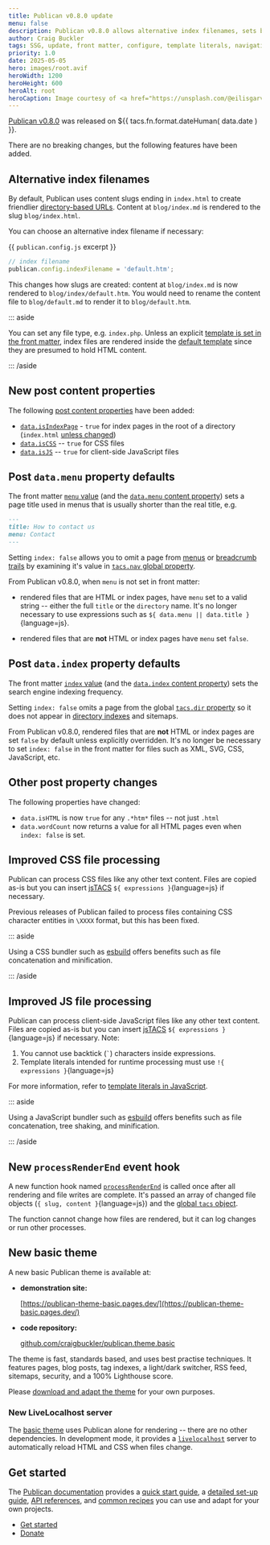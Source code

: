 ```yaml
---
title: Publican v0.8.0 update
menu: false
description: Publican v0.8.0 allows alternative index filenames, sets better default properties, and has a new event hook. An example theme is available.
author: Craig Buckler
tags: SSG, update, front matter, configure, template literals, navigation, event hooks, LiveLocalhost
priority: 1.0
date: 2025-05-05
hero: images/root.avif
heroWidth: 1200
heroHeight: 600
heroAlt: root
heroCaption: Image courtesy of <a href="https://unsplash.com/@eilisgarvey">Eilis Garvey</a>
---
```


[Publican v0.8.0](https://www.npmjs.com/package/publican) was released on <time datetime="${{ tacs.fn.format.dateISO( data.date ) }}">${{ tacs.fn.format.dateHuman( data.date ) }}</time>.

There are no breaking changes, but the following features have been added.


## Alternative index filenames

By default, Publican uses content slugs ending in `index.html` to create friendlier [directory-based URLs](--ROOT--docs/setup/content/#directory-structure). Content at `blog/index.md` is rendered to the slug `blog/index.html`.

You can choose an alternative index filename if necessary:

{{ `publican.config.js` excerpt }}
```js
// index filename
publican.config.indexFilename = 'default.htm';
```

This changes how slugs are created: content at `blog/index.md` is now rendered to `blog/index/default.htm`. You would need to rename the content file to `blog/default.md` to render it to `blog/default.htm`.

::: aside

You can set any file type, e.g. `index.php`. Unless an explicit [template is set in the front matter](--ROOT--docs/reference/front-matter/#template), index files are rendered inside the [default template](#default-template) since they are presumed to hold HTML content.

::: /aside


## New post content properties

The following [post content properties](--ROOT--docs/reference/content-properties/) have been added:

* [`data.isIndexPage`](--ROOT--docs/reference/content-properties/#dataisindexpage) - `true` for index pages in the root of a directory (`index.html` [unless changed](#alternative-index-filenames))
* [`data.isCSS`](--ROOT--docs/reference/content-properties/#dataiscss) -- `true` for CSS files
* [`data.isJS`](--ROOT--docs/reference/content-properties/#dataisjs) -- `true` for client-side JavaScript files


## Post `data.menu` property defaults

The front matter [`menu` value](--ROOT--docs/reference/front-matter/#menu) (and the [`data.menu` content property](--ROOT--docs/reference/content-properties/#datamenu)) sets a page title used in menus that is usually shorter than the real title, e.g.

```md
---
title: How to contact us
menu: Contact
---
```

Setting `index: false` allows you to omit a page from [menus](--ROOT--docs/recipe/navigation/main-menu/) or [breadcrumb trails](--ROOT--docs/recipe/navigation/breadcrumb-links/) by examining it's value in [`tacs.nav` global property](--ROOT--docs/reference/global-properties/#tacsnav).

From Publican v0.8.0, when `menu` is not set in front matter:

* rendered files that are HTML or index pages, have `menu` set to a valid string -- either the full `title` or the `directory` name. It's no longer necessary to use expressions such as `${ data.menu || data.title }`{language=js}.

* rendered files that are **not** HTML or index pages have `menu` set `false`.


## Post `data.index` property defaults

The front matter [`index` value](--ROOT--docs/reference/front-matter/#index) (and the [`data.index` content property](--ROOT--docs/reference/content-properties/#dataindex)) sets the search engine indexing frequency.

Setting `index: false` omits a page from the global [`tacs.dir` property](--ROOT--docs/reference/global-properties/#tacsdir) so it does not appear in [directory indexes](--ROOT--docs/setup/directory-indexes/) and sitemaps.

From Publican v0.8.0, rendered files that are **not** HTML or index pages are set `false` by default unless explicitly overridden. It's no longer be necessary to set `index: false` in the front matter for files such as XML, SVG, CSS, JavaScript, etc.


## Other post property changes

The following properties have changed:

* `data.isHTML` is now `true` for any `.*htm*` files -- not just `.html`
* `data.wordCount` now returns a value for all HTML pages even when `index: false` is set.


## Improved CSS file processing

Publican can process CSS files like any other text content. Files are copied as-is but you can insert [jsTACS](--ROOT--docs/setup/jstacs/) `${ expressions }`{language=js} if necessary.

Previous releases of Publican failed to process files containing CSS character entities in `\XXXX` format, but this has been fixed.

::: aside

Using a CSS bundler such as [esbuild](--ROOT--docs/recipe/build/esbuild/) offers benefits such as file concatenation and minification.

::: /aside


## Improved JS file processing

Publican can process client-side JavaScript files like any other text content. Files are copied as-is but you can insert [jsTACS](--ROOT--docs/setup/jstacs/) `${ expressions }`{language=js} if necessary. Note:

1. You cannot use backtick (<code>`</code>) characters inside expressions.
1. Template literals intended for runtime processing must use `!{ expressions }`{language=js}

For more information, refer to [template literals in JavaScript](--ROOT--docs/setup/jstacs/#template-literals-in-javascript).

::: aside

Using a JavaScript bundler such as [esbuild](--ROOT--docs/recipe/build/esbuild/) offers benefits such as file concatenation, tree shaking, and minification.

::: /aside


## New `processRenderEnd` event hook

A new function hook named [`processRenderEnd`](--ROOT--docs/reference/event-functions/#processrenderend) is called once after all rendering and file writes are complete. It's passed an array of changed file objects (`{ slug, content }`{language=js}) and the [global `tacs` object](--ROOT--docs/reference/global-properties/).

The function cannot change how files are rendered, but it can log changes or run other processes.


## New basic theme

A new basic Publican theme is available at:

* **demonstration site:**

  [https://publican-theme-basic.pages.dev/](https://publican-theme-basic.pages.dev/)

* **code repository:**

  [github.com/craigbuckler/publican.theme.basic](https://github.com/craigbuckler/publican.theme.basic)

The theme is fast, standards based, and uses best practise techniques. It features pages, blog posts, tag indexes, a light/dark switcher, RSS feed, sitemaps, security, and a 100% Lighthouse score.

Please [download and adapt the theme](https://github.com/craigbuckler/publican.theme.basic) for your own purposes.


### New LiveLocalhost server

The [basic theme](#new-basic-theme) uses Publican alone for rendering -- there are no other dependencies. In development mode, it provides a [`livelocalhost`](https://www.npmjs.com/package/livelocalhost) server to automatically reload HTML and CSS when files change.


## Get started

The [Publican documentation](--ROOT--docs/) provides a [quick start guide](--ROOT--docs/quickstart/concepts/), a [detailed set-up guide](--ROOT--docs/setup/content/), [API references](--ROOT--docs/reference/publican-options/), and [common recipes](--ROOT--docs/recipe/) you can use and adapt for your own projects.

<ul class="flexcenter">
  <li><a href="--ROOT--docs/quickstart/concepts/" class="button">Get started</a></li>
  <li><a href="--ROOT--about/donate/" class="button">Donate</a></li>
</ul>
